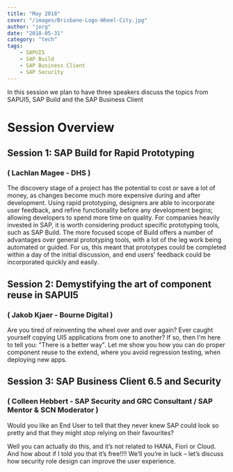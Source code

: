```yaml
---
title: "May 2018"
cover: "/images/Brisbane-Logo-Wheel-City.jpg"
author: "jorg"
date: "2018-05-31"
category: "tech"
tags:
    - SAPUI5
    - SAP Build
    - SAP Business Client
    - SAP Security
---
```

In this session we plan to have three speakers discuss the topics from SAPUI5, SAP Build and the SAP Business Client


# Session Overview

## Session 1: SAP Build for Rapid Prototyping
### ( Lachlan Magee - DHS )
The discovery stage of a project has the potential to cost or save a lot of money, as changes become much more expensive during and after development. Using rapid prototyping, designers are able to incorporate user feedback, and refine functionality before any development begins; allowing developers to spend more time on quality. For companies heavily invested in SAP, it is worth considering product specific prototyping tools, such as SAP Build. The more focused scope of Build offers a number of advantages over general prototyping tools, with a lot of the leg work being automated or guided. For us, this meant that prototypes could be completed within a day of the initial discussion, and end users' feedback could be incorporated quickly and easily.

## Session 2: Demystifying the art of component reuse in SAPUI5
### ( Jakob Kjaer - Bourne Digital )

Are you tired of reinventing the wheel over and over again? Ever caught yourself copying UI5 applications from one to another? If so, then I'm here to tell you: "There is a better way". Let me show you how you can do proper component reuse to the extend, where you avoid regression testing, when deploying new apps.


## Session 3: SAP Business Client 6.5 and Security
### ( Colleen Hebbert - SAP Security and GRC Consultant / SAP Mentor & SCN Moderator  )
Would you like an End User to tell that they never knew SAP could look so pretty and that they might stop relying on their favourites? 

Well you can actually do this, and it’s not related to HANA, Fiori or Cloud. And how about if I told you that it’s free!!!! We’ll you’re in luck – let’s discuss how security role design can improve the user experience.   